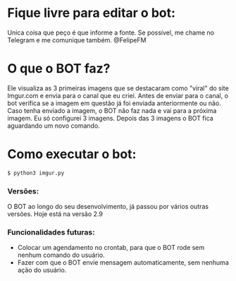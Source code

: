# Fique livre para editar o bot:
Unica coisa que peço é que informe a fonte. Se possível, me chame no Telegram e me comunique também.
@FelipeFM

# O que o BOT faz?
Ele visualiza as 3 primeiras imagens que se destacaram como "viral" do site Imgur.com e envia para o canal que eu criei.
Antes de enviar para o canal, o bot verifica se a imagem em questão já foi enviada anteriormente ou não. Caso tenha enviado a imagem, o BOT não faz nada e vai para a próxima imagem.
Eu só configurei 3 imagens. Depois das 3 imagens o BOT fica aguardando um novo comando.

# Como executar o bot:
```python
$ python3 imgur.py
```

### Versões:
O BOT ao longo do seu desenvolvimento, já passou por vários outras versões. Hoje está na versão 2.9

### Funcionalidades futuras:
* Colocar um agendamento no crontab, para que o BOT rode sem nenhum comando do usuário.
* Fazer com que o BOT envie mensagem automaticamente, sem nenhuma ação do usuário.